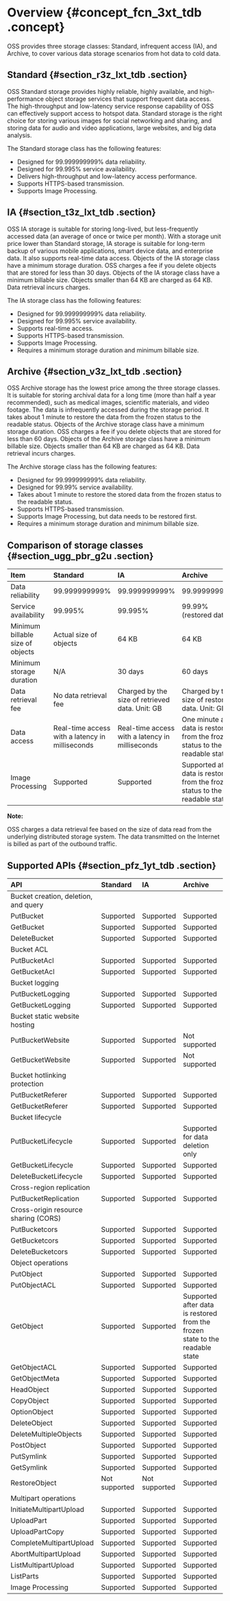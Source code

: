 # Overview {#concept_fcn_3xt_tdb .concept}

OSS provides three storage classes: Standard, infrequent access \(IA\), and Archive, to cover various data storage scenarios from hot data to cold data.

## Standard {#section_r3z_lxt_tdb .section}

OSS Standard storage provides highly reliable, highly available, and high-performance object storage services that support frequent data access. The high-throughput and low-latency service response capability of OSS can effectively support access to hotspot data. Standard storage is the right choice for storing various images for social networking and sharing, and storing data for audio and video applications, large websites, and big data analysis.

The Standard storage class has the following features:

-   Designed for 99.999999999% data reliability.
-   Designed for 99.995% service availability.
-   Delivers high-throughput and low-latency access performance.
-   Supports HTTPS-based transmission.
-   Supports Image Processing.

## IA {#section_t3z_lxt_tdb .section}

OSS IA storage is suitable for storing long-lived, but less-frequently accessed data \(an average of once or twice per month\). With a storage unit price lower than Standard storage, IA storage is suitable for long-term backup of various mobile applications, smart device data, and enterprise data. It also supports real-time data access. Objects of the IA storage class have a minimum storage duration. OSS charges a fee if you delete objects that are stored for less than 30 days. Objects of the IA storage class have a minimum billable size. Objects smaller than 64 KB are charged as 64 KB. Data retrieval incurs charges.

The IA storage class has the following features:

-   Designed for 99.999999999% data reliability.
-   Designed for 99.995% service availability.
-   Supports real-time access.
-   Supports HTTPS-based transmission.
-   Supports Image Processing.
-   Requires a minimum storage duration and minimum billable size.

## Archive {#section_v3z_lxt_tdb .section}

OSS Archive storage has the lowest price among the three storage classes. It is suitable for storing archival data for a long time \(more than half a year recommended\), such as medical images, scientific materials, and video footage. The data is infrequently accessed during the storage period. It takes about 1 minute to restore the data from the frozen status to the readable status. Objects of the Archive storage class have a minimum storage duration. OSS charges a fee if you delete objects that are stored for less than 60 days. Objects of the Archive storage class have a minimum billable size. Objects smaller than 64 KB are charged as 64 KB. Data retrieval incurs charges.

The Archive storage class has the following features:

-   Designed for 99.999999999% data reliability.
-   Designed for 99.99% service availability.
-   Takes about 1 minute to restore the stored data from the frozen status to the readable status.
-   Supports HTTPS-based transmission.
-   Supports Image Processing, but data needs to be restored first.
-   Requires a minimum storage duration and minimum billable size.

## Comparison of storage classes {#section_ugg_pbr_g2u .section}

|Item|Standard|IA|Archive|
|:---|:-------|:-|:------|
|Data reliability|99.999999999%|99.999999999%|99.999999999%|
|Service availability|99.995%|99.995%|99.99% \(restored data\)|
|Minimum billable size of objects|Actual size of objects|64 KB|64 KB|
|Minimum storage duration|N/A|30 days|60 days|
|Data retrieval fee|No data retrieval fee|Charged by the size of retrieved data. Unit: GB|Charged by the size of restored data. Unit: GB|
|Data access|Real-time access with a latency in milliseconds|Real-time access with a latency in milliseconds|One minute after data is restored from the frozen status to the readable status|
|Image Processing|Supported|Supported|Supported after data is restored from the frozen status to the readable status|

**Note:** 

OSS charges a data retrieval fee based on the size of data read from the underlying distributed storage system. The data transmitted on the Internet is billed as part of the outbound traffic.

## Supported APIs {#section_pfz_1yt_tdb .section}

|API|Standard|IA|Archive|
|:--|:-------|:-|:------|
|Bucket creation, deletion, and query|
|PutBucket|Supported|Supported|Supported|
|GetBucket|Supported|Supported|Supported|
|DeleteBucket|Supported|Supported|Supported|
|Bucket ACL|
|PutBucketAcl|Supported|Supported|Supported|
|GetBucketAcl|Supported|Supported|Supported|
|Bucket logging| | | |
|PutBucketLogging|Supported|Supported|Supported|
|GetBucketLogging|Supported|Supported|Supported|
|Bucket static website hosting|
|PutBucketWebsite|Supported|Supported|Not supported|
|GetBucketWebsite|Supported|Supported|Not supported|
|Bucket hotlinking protection| | | |
|PutBucketReferer|Supported|Supported|Supported|
|GetBucketReferer|Supported|Supported|Supported|
|Bucket lifecycle|
|PutBucketLifecycle|Supported|Supported|Supported for data deletion only|
|GetBucketLifecycle|Supported|Supported|Supported|
|DeleteBucketLifecycle|Supported|Supported|Supported|
|Cross-region replication| | | |
|PutBucketReplication|Supported|Supported|Supported|
|Cross-origin resource sharing \(CORS\)|
|PutBucketcors|Supported|Supported|Supported|
|GetBucketcors|Supported|Supported|Supported|
|DeleteBucketcors|Supported|Supported|Supported|
|Object operations|
|PutObject|Supported|Supported|Supported|
|PutObjectACL|Supported|Supported|Supported|
|GetObject|Supported|Supported|Supported after data is restored from the frozen state to the readable state|
|GetObjectACL|Supported|Supported|Supported|
|GetObjectMeta|Supported|Supported|Supported|
|HeadObject|Supported|Supported|Supported|
|CopyObject|Supported|Supported|Supported|
|OptionObject|Supported|Supported|Supported|
|DeleteObject|Supported|Supported|Supported|
|DeleteMultipleObjects|Supported|Supported|Supported|
|PostObject|Supported|Supported|Supported|
|PutSymlink|Supported|Supported|Supported|
|GetSymlink|Supported|Supported|Supported|
|RestoreObject|Not supported|Not supported|Supported|
|Multipart operations|
|InitiateMultipartUpload|Supported|Supported|Supported|
|UploadPart|Supported|Supported|Supported|
|UploadPartCopy|Supported|Supported|Supported|
|CompleteMultipartUpload|Supported|Supported|Supported|
|AbortMultipartUpload|Supported|Supported|Supported|
|ListMultipartUpload|Supported|Supported|Supported|
|ListParts|Supported|Supported|Supported|
|Image Processing|Supported|Supported|Supported|

